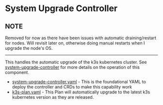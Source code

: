 # System Upgrade Controller

## NOTE

Removed for now as there have been issues with automatic draining/restart for nodes. Will revisit later on, otherwise doing manual restarts when I upgrade the node's OS.

---

This handles the automatic upgrade of the k3s kubernetes cluster.  See [system-upgrade-controller](https://github.com/rancher/system-upgrade-controller) for more details on the operation of this component.

* [system-upgrade-controller.yaml](system-upgrade-controller.yaml) - This is the foundational YAML to deploy the controller and CRDs to make this capability work
* [k3s-plan.yaml](k3s-plan.yaml) - This Plan will automatically upgrade to the latest k3s kubernetes version as they are released.
